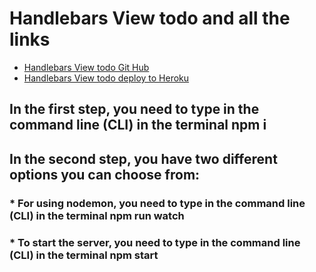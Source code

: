 # Handlebars View todo and all the links
* [Handlebars View todo Git Hub](https://github.com/MiguelJerome/handlebarsViewTodo)
* [Handlebars View todo deploy to Heroku](https://frozen-harbor-56299.herokuapp.com/)

##  In the first step, you need to type in the command line (CLI) in the terminal    npm i
## In the second step, you have two different options you can choose from:
### * For using nodemon, you need to type in the command line (CLI) in the terminal    npm run watch
### * To start the server, you need to type in the command line (CLI) in the terminal   npm start